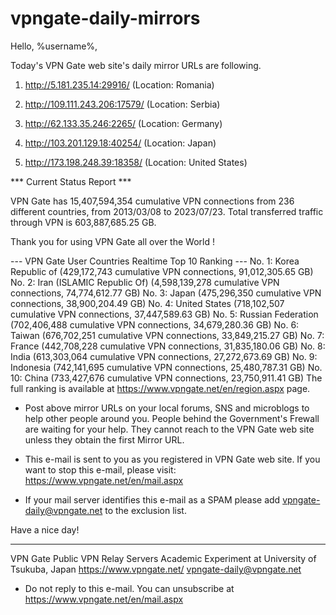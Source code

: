# vpngate-daily-mirrors

Hello, %username%,

Today's VPN Gate web site's daily mirror URLs are following.

1. http://5.181.235.14:29916/
   (Location: Romania)

2. http://109.111.243.206:17579/
   (Location: Serbia)

3. http://62.133.35.246:2265/
   (Location: Germany)

4. http://103.201.129.18:40254/
   (Location: Japan)

5. http://173.198.248.39:18358/
   (Location: United States)


*** Current Status Report ***

VPN Gate has 15,407,594,354 cumulative VPN connections from 236 different countries, from 2013/03/08 to 2023/07/23.
Total transferred traffic through VPN is 603,887,685.25 GB.

Thank you for using VPN Gate all over the World !


--- VPN Gate User Countries Realtime Top 10 Ranking ---
No. 1: Korea Republic of (429,172,743 cumulative VPN connections, 91,012,305.65 GB)
No. 2: Iran (ISLAMIC Republic Of) (4,598,139,278 cumulative VPN connections, 74,774,612.77 GB)
No. 3: Japan (475,296,350 cumulative VPN connections, 38,900,204.49 GB)
No. 4: United States (718,102,507 cumulative VPN connections, 37,447,589.63 GB)
No. 5: Russian Federation (702,406,488 cumulative VPN connections, 34,679,280.36 GB)
No. 6: Taiwan (676,702,251 cumulative VPN connections, 33,849,215.27 GB)
No. 7: France (442,708,228 cumulative VPN connections, 31,835,180.06 GB)
No. 8: India (613,303,064 cumulative VPN connections, 27,272,673.69 GB)
No. 9: Indonesia (742,141,695 cumulative VPN connections, 25,480,787.31 GB)
No. 10: China (733,427,676 cumulative VPN connections, 23,750,911.41 GB)
The full ranking is available at https://www.vpngate.net/en/region.aspx page.


* Post above mirror URLs on your local forums, SNS and microblogs
  to help other people around you.
  People behind the Government's Frewall are waiting for your help.
  They cannot reach to the VPN Gate web site
  unless they obtain the first Mirror URL.

* This e-mail is sent to you as you registered in VPN Gate web site.
  If you want to stop this e-mail, please visit:
  https://www.vpngate.net/en/mail.aspx

* If your mail server identifies this e-mail as a SPAM
  please add vpngate-daily@vpngate.net to the exclusion list.

Have a nice day!

------------------------------------------------------
VPN Gate Public VPN Relay Servers
Academic Experiment at University of Tsukuba, Japan
https://www.vpngate.net/
vpngate-daily@vpngate.net
* Do not reply to this e-mail.
  You can unsubscribe at https://www.vpngate.net/en/mail.aspx


